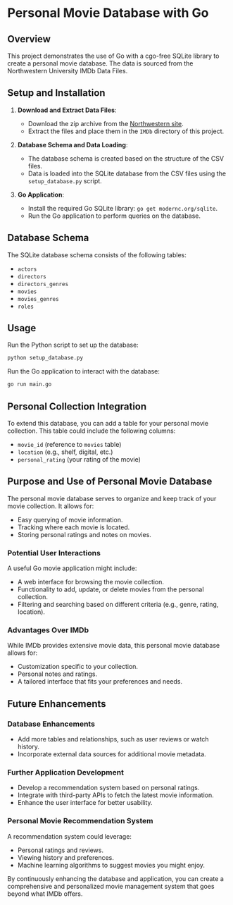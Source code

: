 
# Personal Movie Database with Go

## Overview

This project demonstrates the use of Go with a cgo-free SQLite library to create a personal movie database. The data is sourced from the Northwestern University IMDb Data Files.

## Setup and Installation

1. **Download and Extract Data Files**:
   - Download the zip archive from the [Northwestern site](https://arch.library.northwestern.edu/concern/datasets/3484zh40n?locale=en).
   - Extract the files and place them in the `IMDb` directory of this project.

2. **Database Schema and Data Loading**:
   - The database schema is created based on the structure of the CSV files.
   - Data is loaded into the SQLite database from the CSV files using the `setup_database.py` script.

3. **Go Application**:
   - Install the required Go SQLite library: `go get modernc.org/sqlite`.
   - Run the Go application to perform queries on the database.

## Database Schema

The SQLite database schema consists of the following tables:
- `actors`
- `directors`
- `directors_genres`
- `movies`
- `movies_genres`
- `roles`

## Usage

Run the Python script to set up the database:

```sh
python setup_database.py
```

Run the Go application to interact with the database:

```sh
go run main.go
```

## Personal Collection Integration

To extend this database, you can add a table for your personal movie collection. This table could include the following columns:
- `movie_id` (reference to `movies` table)
- `location` (e.g., shelf, digital, etc.)
- `personal_rating` (your rating of the movie)

## Purpose and Use of Personal Movie Database

The personal movie database serves to organize and keep track of your movie collection. It allows for:
- Easy querying of movie information.
- Tracking where each movie is located.
- Storing personal ratings and notes on movies.

### Potential User Interactions

A useful Go movie application might include:
- A web interface for browsing the movie collection.
- Functionality to add, update, or delete movies from the personal collection.
- Filtering and searching based on different criteria (e.g., genre, rating, location).

### Advantages Over IMDb

While IMDb provides extensive movie data, this personal movie database allows for:
- Customization specific to your collection.
- Personal notes and ratings.
- A tailored interface that fits your preferences and needs.

## Future Enhancements

### Database Enhancements

- Add more tables and relationships, such as user reviews or watch history.
- Incorporate external data sources for additional movie metadata.

### Further Application Development

- Develop a recommendation system based on personal ratings.
- Integrate with third-party APIs to fetch the latest movie information.
- Enhance the user interface for better usability.

### Personal Movie Recommendation System

A recommendation system could leverage:
- Personal ratings and reviews.
- Viewing history and preferences.
- Machine learning algorithms to suggest movies you might enjoy.

By continuously enhancing the database and application, you can create a comprehensive and personalized movie management system that goes beyond what IMDb offers.
